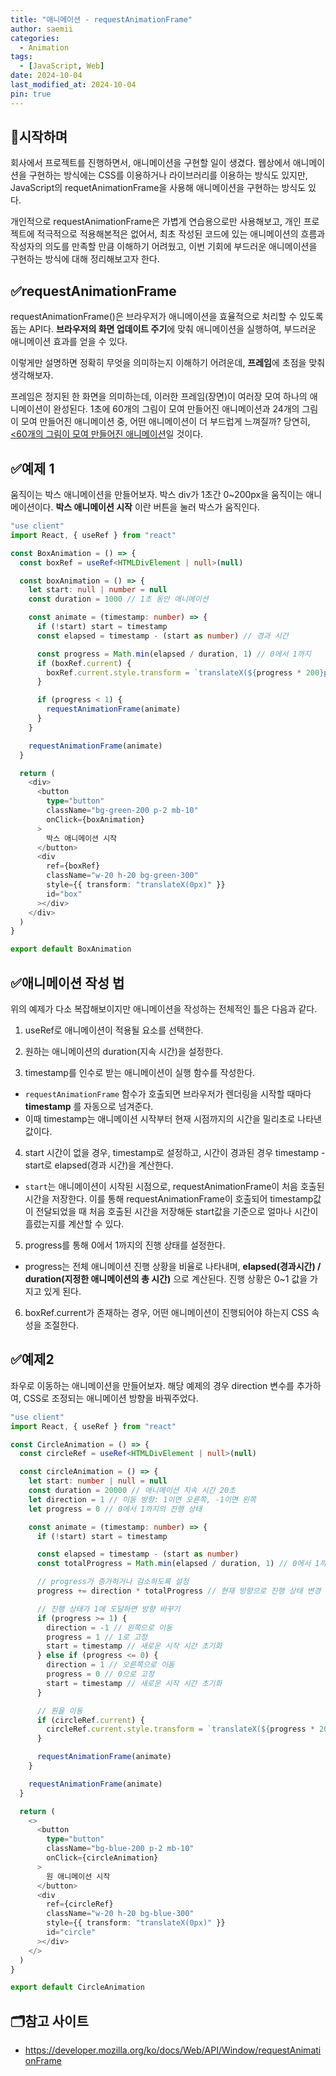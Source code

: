 ```yaml
---
title: "애니메이션 - requestAnimationFrame"
author: saemii
categories:
  - Animation
tags:
  - [JavaScript, Web]
date: 2024-10-04
last_modified_at: 2024-10-04
pin: true
---
```


## 📌시작하며

회사에서 프로젝트를 진행하면서, 애니메이션을 구현할 일이 생겼다.
웹상에서 애니메이션을 구현하는 방식에는 CSS를 이용하거나 라이브러리를 이용하는 방식도 있지만,
JavaScript의 requetAnimationFrame을 사용해 애니메이션을 구현하는 방식도 있다.

개인적으로 requestAnimationFrame은 가볍게 연습용으로만 사용해보고, 개인 프로젝트에 적극적으로 적용해본적은 없어서,
최초 작성된 코드에 있는 애니메이션의 흐름과 작성자의 의도를 만족할 만큼 이해하기 어려웠고,
이번 기회에 부드러운 애니메이션을 구현하는 방식에 대해 정리해보고자 한다.

## ✅requestAnimationFrame

requestAnimationFrame()은 브라우저가 애니메이션을 효율적으로 처리할 수 있도록 돕는 API다.
**브라우저의 화면 업데이트 주기**에 맞춰 애니메이션을 실행하여, 부드러운 애니메이션 효과를 얻을 수 있다.

이렇게만 설명하면 정확히 무엇을 의미하는지 이해하기 어려운데, **프레임**에 초점을 맞춰 생각해보자.

프레임은 정지된 한 화면을 의미하는데, 이러한 프레임(장면)이 여러장 모여 하나의 애니메이션이 완성된다.
1초에 60개의 그림이 모여 만들어진 애니메이션과 24개의 그림이 모여 만들어진 애니메이션 중,
어떤 애니메이션이 더 부드럽게 느껴질까? 당연히, <u><60개의 그림이 모여 만들어진 애니메이션</u>일 것이다.

## ✅예제 1

움직이는 박스 애니메이션을 만들어보자. 박스 div가 1초간 0~200px을 움직이는 애니메이션이다.
**박스 애니메이션 시작** 이란 버튼을 눌러 박스가 움직인다.

```typescript
"use client"
import React, { useRef } from "react"

const BoxAnimation = () => {
  const boxRef = useRef<HTMLDivElement | null>(null)

  const boxAnimation = () => {
    let start: null | number = null
    const duration = 1000 // 1초 동안 애니메이션

    const animate = (timestamp: number) => {
      if (!start) start = timestamp
      const elapsed = timestamp - (start as number) // 경과 시간

      const progress = Math.min(elapsed / duration, 1) // 0에서 1까지
      if (boxRef.current) {
        boxRef.current.style.transform = `translateX(${progress * 200}px)`
      }

      if (progress < 1) {
        requestAnimationFrame(animate)
      }
    }

    requestAnimationFrame(animate)
  }

  return (
    <div>
      <button
        type="button"
        className="bg-green-200 p-2 mb-10"
        onClick={boxAnimation}
      >
        박스 애니메이션 시작
      </button>
      <div
        ref={boxRef}
        className="w-20 h-20 bg-green-300"
        style={{ transform: "translateX(0px)" }}
        id="box"
      ></div>
    </div>
  )
}

export default BoxAnimation
```

## ✅애니메이션 작성 법

위의 예제가 다소 복잡해보이지만 애니메이션을 작성하는 전체적인 틀은 다음과 같다.

1. useRef로 애니메이션이 적용될 요소를 선택한다.

2. 원하는 애니메이션의 duration(지속 시간)을 설정한다.

3. timestamp를 인수로 받는 애니메이션이 실행 함수를 작성한다.

- `requestAnimationFrame` 함수가 호출되면 브라우저가 렌더링을 시작할 때마다 **timestamp** 를 자동으로 넘겨준다.
- 이때 timestamp는 애니메이션 시작부터 현재 시점까지의 시간을 밀리초로 나타낸 값이다.

4. start 시간이 없을 경우, timestamp로 설정하고, 시간이 경과된 경우 timestamp - start로 elapsed(경과 시간)을 계산한다.

- `start`는 애니메이션이 시작된 시점으로, requestAnimationFrame이 처음 호출된 시간을 저장한다. 이를 통해 requestAnimationFrame이 호출되어 timestamp값이 전달되었을 때 처음 호출된 시간을 저장해둔 start값을 기준으로 얼마나 시간이 흘렀는지를 계산할 수 있다.

5. progress를 통해 0에서 1까지의 진행 상태를 설정한다.

- progress는 전체 애니메이션 진행 상황을 비율로 나타내며, **elapsed(경과시간) / duration(지정한 애니메이션의 총 시간)** 으로 계산된다. 진행 상황은 0~1 값을 가지고 있게 된다.

6. boxRef.current가 존재하는 경우, 어떤 애니메이션이 진행되어야 하는지 CSS 속성을 조절한다.

## ✅예제2

좌우로 이동하는 애니메이션을 만들어보자.
해당 예제의 경우 direction 변수를 추가하여, CSS로 조정되는 애니메이션 방향을 바꿔주었다.

```typescript
"use client"
import React, { useRef } from "react"

const CircleAnimation = () => {
  const circleRef = useRef<HTMLDivElement | null>(null)

  const circleAnimation = () => {
    let start: number | null = null
    const duration = 20000 // 애니메이션 지속 시간 20초
    let direction = 1 // 이동 방향: 1이면 오른쪽, -1이면 왼쪽
    let progress = 0 // 0에서 1까지의 진행 상태

    const animate = (timestamp: number) => {
      if (!start) start = timestamp

      const elapsed = timestamp - (start as number)
      const totalProgress = Math.min(elapsed / duration, 1) // 0에서 1까지

      // progress가 증가하거나 감소하도록 설정
      progress += direction * totalProgress // 현재 방향으로 진행 상태 변경

      // 진행 상태가 1에 도달하면 방향 바꾸기
      if (progress >= 1) {
        direction = -1 // 왼쪽으로 이동
        progress = 1 // 1로 고정
        start = timestamp // 새로운 시작 시간 초기화
      } else if (progress <= 0) {
        direction = 1 // 오른쪽으로 이동
        progress = 0 // 0으로 고정
        start = timestamp // 새로운 시작 시간 초기화
      }

      // 원을 이동
      if (circleRef.current) {
        circleRef.current.style.transform = `translateX(${progress * 200}px)`
      }

      requestAnimationFrame(animate)
    }

    requestAnimationFrame(animate)
  }

  return (
    <>
      <button
        type="button"
        className="bg-blue-200 p-2 mb-10"
        onClick={circleAnimation}
      >
        원 애니메이션 시작
      </button>
      <div
        ref={circleRef}
        className="w-20 h-20 bg-blue-300"
        style={{ transform: "translateX(0px)" }}
        id="circle"
      ></div>
    </>
  )
}

export default CircleAnimation
```

## 🗂️참고 사이트

- <https://developer.mozilla.org/ko/docs/Web/API/Window/requestAnimationFrame>
